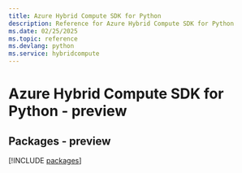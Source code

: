 ```yaml
---
title: Azure Hybrid Compute SDK for Python
description: Reference for Azure Hybrid Compute SDK for Python
ms.date: 02/25/2025
ms.topic: reference
ms.devlang: python
ms.service: hybridcompute
---
```

# Azure Hybrid Compute SDK for Python - preview
## Packages - preview
[!INCLUDE [packages](hybrid-compute-index.md)]